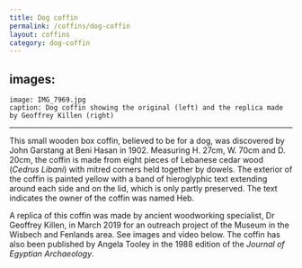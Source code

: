 ```yaml
---
title: Dog coffin
permalink: /coffins/dog-coffin
layout: coffins
category: dog-coffin
---
```

images:
  -
    image: IMG_7969.jpg
    caption: Dog coffin showing the original (left) and the replica made by Geoffrey Killen (right)
---
This small wooden box coffin, believed to be for a dog, was discovered by John Garstang at Beni Hasan in 1902. Measuring H. 27cm, W. 70cm and D. 20cm, the coffin is made from eight pieces of Lebanese cedar wood (_Cedrus Libani_) with mitred corners held together by dowels. The exterior of the coffin is painted yellow with a band of hieroglyphic text extending around each side and on the lid, which is only partly preserved. The text indicates the owner of the coffin was named Heb.

A replica of this coffin was made by ancient woodworking specialist, Dr Geoffrey Killen, in March 2019 for an outreach project of the Museum in the Wisbech and Fenlands area. See images and video below. The coffin has also been published by Angela Tooley in the 1988 edition of the _Journal of Egyptian Archaeology_.
